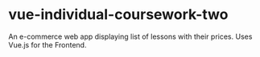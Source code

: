 # vue-individual-coursework-two
An e-commerce web app displaying list of lessons with their prices. Uses Vue.js for the Frontend.
